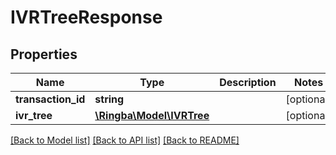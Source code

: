 # IVRTreeResponse

## Properties
Name | Type | Description | Notes
------------ | ------------- | ------------- | -------------
**transaction_id** | **string** |  | [optional] 
**ivr_tree** | [**\Ringba\Model\IVRTree**](IVRTree.md) |  | [optional] 

[[Back to Model list]](../README.md#documentation-for-models) [[Back to API list]](../README.md#documentation-for-api-endpoints) [[Back to README]](../README.md)


